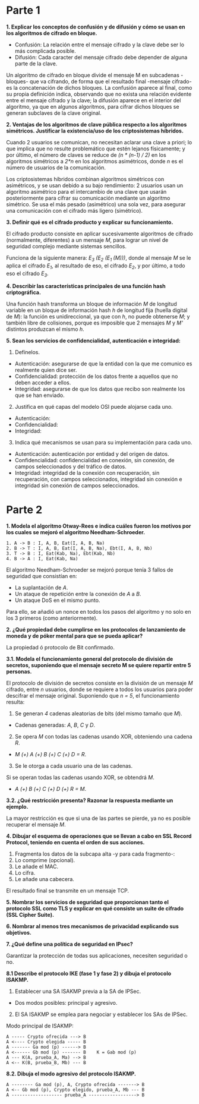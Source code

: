 # Parte 1
**1. Explicar los conceptos de confusión y de difusión y cómo se usan en los algoritmos de cifrado en bloque.**

* Confusión: La relación entre el mensaje cifrado y la clave debe ser lo más complicada posible.
* Difusión: Cada caracter del mensaje cifrado debe depender de alguna parte de la clave.

Un algoritmo de cifrado en bloque divide el mensaje M en subcadenas -bloques- que va cifrando, de forma que el resultado final -mensaje cifrado- es la concatenación de dichos bloques. La confusión aparece al final, como su propia definición indica, observando que no exista una relación evidente entre el mensaje cifrado y la clave; la difusión aparece en el interior del algoritmo, ya que en algunos algoritmos, para cifrar dichos bloques se generan subclaves de la clave original.


**2. Ventajas de los algoritmos de clave pública respecto a los algoritmos simétricos. Justificar la existencia/uso de los criptosistemas híbridos.**

Cuando 2 usuarios se comunican, no necesitan aclarar una clave a priori; lo que implica que no resulte problemático que estén lejanos físicamente; y por último, el número de claves se reduce de _(n * (n-1) / 2)_ en los algoritmos simétricos a _2*n_ en los algoritmos asimétricos, donde _n_ es el número de usuarios de la comunicación.

Los criptosistemas híbridos combinan algoritmos simétricos con asimétricos, y se usan debido a su bajo rendimiento: 2 usuarios usan un algoritmo asimétrico para el intercambio de una clave que usarán posteriormente para cifrar su comunicación mediante un algoritmo simétrico. Se usa el más pesado (asimétrico) una sola vez, para asegurar una comunicación con el cifrado más ligero (simétrico).


**3. Definir qué es el cifrado producto y explicar su funcionamiento.**

El cifrado producto consiste en aplicar sucesivamente algoritmos de cifrado (normalmente, diferentes) a un mensaje _M_, para lograr un nivel de seguridad complejo mediante sistemas sencillos.

Funciona de la siguiente manera: _E<sub>3</sub> (E<sub>2</sub> (E<sub>1</sub> (M)))_, donde al mensaje _M_ se le aplica el cifrado _E<sub>1</sub>_, al resultado de eso, el cifrado _E<sub>2</sub>_, y por último, a todo eso el cifrado _E<sub>3</sub>_.


**4. Describir las características principales de una función hash criptográfica.**

Una función hash transforma un bloque de información _M_ de longitud variable en un bloque de información hash _h_ de longitud fija (huella digital de _M_): la función es unidireccional, ya que con _h_, no puede obtenerse _M_; y también libre de colisiones, porque es imposible que 2 mensajes _M_ y _M'_ distintos produzcan el mismo _h_.


**5. Sean los servicios de confidencialidad, autenticación e integridad:**
1. Defínelos.

  * Autenticación: asegurarse de que la entidad con la que me comunico es realmente quien dice ser.
  * Confidencialidad: protección de los datos frente a aquellos que no deben acceder a ellos.
  * Integridad: asegurarse de que los datos que recibo son realmente los que se han enviado.


2. Justifica en qué capas del modelo OSI puede alojarse cada uno.

  * Autenticación:
  * Confidencialidad:
  * Integridad:


3. Indica qué mecanismos se usan para su implementación para cada uno.

  * Autenticación: autenticación por entidad y del origen de datos.
  * Confidencialidad: confidencialidad en conexión, sin conexión, de campos seleccionados y del tráfico de datos.
  * Integridad: integridad de la conexión con recuperación, sin recuperación, con campos seleccionados, integridad sin conexión e integridad sin conexión de campos seleccionados.


# Parte 2
**1. Modela el algoritmo Otway-Rees e indica cuáles fueron los motivos por los cuales se mejoró el algoritmo Needham-Schroeder.**
```
1. A -> B : I, A, B, Eat(I, A, B, Na)
2. B -> T : I, A, B, Eat(I, A, B, Na), Ebt(I, A, B, Nb)
3. T -> B : I, Eat(Kab, Na), Ebt(Kab, Nb)
4. B -> A : I, Eat(Kab, Na)
```

El algoritmo Needham-Schroeder se mejoró porque tenía 3 fallos de seguridad que consistían en:
* La suplantación de _A_.
* Un ataque de repetición entre la conexión de _A_ a _B_.
* Un ataque DoS en el mismo punto.

Para ello, se añadió un nonce en todos los pasos del algoritmo y no solo en los 3 primeros (como anteriormente).


**2. ¿Qué propiedad debe cumplirse en los protocolos de lanzamiento de moneda y de póker mental para que se pueda aplicar?**

La propiedad ó protocolo de Bit confirmado.


**3.1. Modela el funcionamiento general del protocolo de división de secretos, suponiendo que el mensaje secreto M se quiere repartir entre 5 personas.**

El protocolo de división de secretos consiste en la división de un mensaje _M_ cifrado, entre _n_ usuarios, donde se requiere a todos los usuarios para poder descifrar el mensaje original. Suponiendo que _n = 5_, el funcionamiento resulta:

1. Se generan _4_ cadenas aleatorias de bits (del mismo tamaño que _M_).
  * Cadenas generadas: _A_, _B_, _C_ y _D_.


2. Se opera _M_ con todas las cadenas usando XOR, obteniendo una cadena _R_.
  * _M (+) A (+) B (+) C (+) D = R_.


3. Se le otorga a cada usuario una de las cadenas.

Si se operan todas las cadenas usando XOR, se obtendrá _M_.
  * _A (+) B (+) C (+) D (+) R = M_.


**3.2. ¿Qué restricción presenta? Razonar la respuesta mediante un ejemplo.**

La mayor restricción es que si una de las partes se pierde, ya no es posible recuperar el mensaje _M_.


**4. Dibujar el esquema de operaciones que se llevan a cabo en SSL Record Protocol, teniendo en cuenta el orden de sus acciones.**

1. Fragmenta los datos de la subcapa alta -y para cada fragmento-:
2. Lo comprime (opcional).
3. Le añade el MAC.
4. Lo cifra.
5. Le añade una cabecera.

El resultado final se transmite en un mensaje TCP.


**5. Nombrar los servicios de seguridad que proporcionan tanto el protocolo SSL como TLS y explicar en qué consiste un suite de cifrado (SSL Cipher Suite).**




**6. Nombrar al menos tres mecanismos de privacidad explicando sus objetivos.**




**7. ¿Qué define una política de seguridad en IPsec?**

Garantizar la protección de todas sus aplicaciones, necesiten seguridad o no.


**8.1 Describe el protocolo IKE (fase 1 y fase 2) y dibuja el protocolo ISAKMP.**

1. Establecer una SA ISAKMP previa a la SA de IPSec.
  * Dos modos posibles: principal y agresivo.


2. El SA ISAKMP se emplea para negociar y establecer los SAs de IPSec.

Modo principal de ISAKMP:
```
A ----- Crypto ofrecida ---> B
A <---- Crypto elegida ----- B
A ------- Ga mod (p) ------> B
A <------ Gb mod (p) ------- B    K = Gab mod (p)
A --- K(A, prueba_A, Ma) --> B
A <-- K(B, prueba_B, Mb) --- B
```


**8.2. Dibuja el modo agresivo del protocolo ISAKMP.**

```
A -------- Ga mod (p), A, Crypto ofrecida -------> B
A <-- Gb mod (p), Crypto elegido, prueba_A, Mb --- B
A ------------------- prueba_A ------------------> B
```
